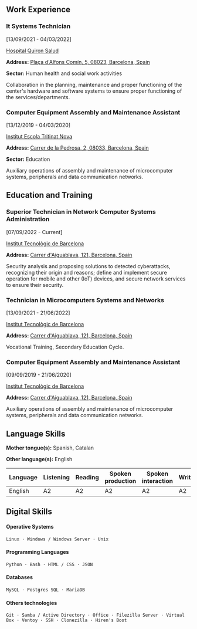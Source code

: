 ## Work Experience

### It Systems Technician

[13/09/2021 - 04/03/2022]

[Hospital Quiron Salud](https://www.quironsalud.es/hospital-barcelona)

**Address:** [Plaça d'Alfons Comín, 5, 08023, Barcelona, Spain](https://goo.gl/maps/ad9xntYLd9Kv56on8)

**Sector:** Human health and social work activities

Collaboration in the planning, maintenance and proper functioning of the center's hardware and software systems to ensure proper functioning of the services/departments.

### Computer Equipment Assembly and Maintenance Assistant

[13/12/2019 - 04/03/2020]

[Institut Escola Tritinat Nova](https://agora.xtec.cat/ietn/)

**Address:** [Carrer de la Pedrosa, 2, 08033, Barcelona, Spain](https://goo.gl/maps/JNUhmCA6iTVCRqHi7)

**Sector:** Education

Auxiliary operations of assembly and maintenance of microcomputer systems, peripherals and data communication networks.

## Education and Training

### Superior Technician in Network Computer Systems Administration

[07/09/2022 - Current]

[Institut Tecnològic de Barcelona](https://www.itb.cat/)

**Address:** [Carrer d'Aiguablava, 121, Barcelona, Spain](https://g.page/itecbcn?share)

Security analysis and proposing solutions to detected cyberattacks, recognizing their origin and reasons; define and implement secure operation for mobile and other (IoT) devices, and secure network services to ensure their security.

### Technician in Microcomputers Systems and Networks

[13/09/2021 - 21/06/2022]

[Institut Tecnològic de Barcelona](https://www.itb.cat/)

**Address:** [Carrer d'Aiguablava, 121, Barcelona, Spain](https://g.page/itecbcn?share)

Vocational Training, Secondary Education Cycle.

### Computer Equipment Assembly and Maintenance Assistant

[09/09/2019 - 21/06/2020]

[Institut Tecnològic de Barcelona](https://www.itb.cat/)

**Address:** [Carrer d'Aiguablava, 121, Barcelona, Spain](https://g.page/itecbcn?share)

Auxiliary operations of assembly and maintenance of microcomputer systems, peripherals and data communication networks.

## Language Skills

**Mother tongue(s):** Spanish, Catalan

**Other language(s):** English

| Language | Listening | Reading | Spoken production | Spoken interaction | Writing |
| --- | --- | --- | --- | --- | --- |
| English | A2 | A2 | A2 | A2 | A2 |

## Digital Skills

#### Operative Systems

~~~
Linux · Windows / Windows Server · Unix
~~~

#### Programming Languages

~~~
Python · Bash · HTML / CSS · JSON
~~~

#### Databases

~~~
MySQL · Postgres SQL · MariaDB
~~~

#### Others technologies

~~~
Git · Samba / Active Directory · Office · Filezilla Server · Virtual Box · Ventoy · SSH · Clonezilla · Hiren's Boot
~~~

<!--[![ko-fi](https://ko-fi.com/img/githubbutton_sm.svg)](https://ko-fi.com/S6S7JURVR)-->